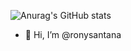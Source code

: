 
![Anurag's GitHub stats](https://github-readme-stats.vercel.app/api?username=RonySantana&show_icons=true&theme=dark)
- 👋 Hi, I’m @ronysantana

<!---
ronysantana/ronysantana is a ✨ special ✨ repository because its `README.md` (this file) appears on your GitHub profile.
You can click the Preview link to take a look at your changes.
--->
